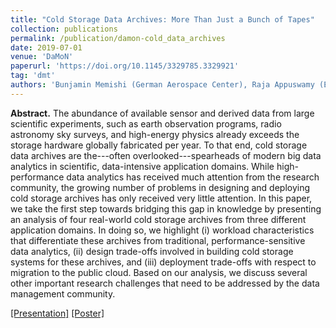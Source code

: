 ```yaml
---
title: "Cold Storage Data Archives: More Than Just a Bunch of Tapes"
collection: publications
permalink: /publication/damon-cold_data_archives
date: 2019-07-01
venue: 'DaMoN'
paperurl: 'https://doi.org/10.1145/3329785.3329921'
tag: 'dmt'
authors: 'Bunjamin Memishi (German Aerospace Center), Raja Appuswamy (EURECOM), and Marcus Paradies (German Aerospace Center)'
---
```


**Abstract.** The abundance of available sensor and derived data from large scientific experiments, such as earth observation programs, radio astronomy sky surveys, and high-energy physics already exceeds the storage hardware globally fabricated per year. To that end, cold storage data archives are the---often overlooked---spearheads of modern big data analytics in scientific, data-intensive application domains. While high-performance data analytics has received much attention from the research community, the growing number of problems in designing and deploying cold storage archives has only received very little attention. 
In this paper, we take the first step towards bridging this gap in knowledge by presenting an analysis of four real-world cold storage archives from three different application domains. In doing so, we highlight (i) workload characteristics that differentiate these archives from traditional, performance-sensitive data analytics, (ii) design trade-offs involved in building cold storage systems for these archives, and (iii) deployment trade-offs with respect to migration to the public cloud. Based on our analysis, we discuss several other important research challenges that need to be addressed by the data management community.

[[Presentation]](https://github.com/MarcusParadies/marcusparadies.github.io/blob/master/files/damon.coldstorage.presentation.pdf) [[Poster]](https://github.com/MarcusParadies/marcusparadies.github.io/blob/master/files/damon.coldstorage.poster.pdf)
